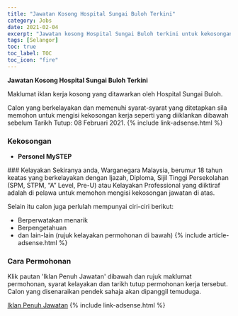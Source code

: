 ```yaml
---
title: "Jawatan Kosong Hospital Sungai Buloh Terkini" 
category: Jobs 
date: 2021-02-04 
excerpt: "Jawatan kosong Hospital Sungai Buloh terkini untuk kekosongan Personel MySTEP" 
tags: [Selangor] 
toc: true 
toc_label: TOC 
toc_icon: "fire" 
--- 
```


**Jawatan Kosong Hospital Sungai Buloh Terkini**

Maklumat iklan kerja kosong yang ditawarkan oleh Hospital Sungai Buloh. 

Calon yang berkelayakan dan memenuhi syarat-syarat yang ditetapkan sila memohon untuk mengisi kekosongan kerja seperti yang diiklankan dibawah sebelum Tarikh Tutup: 08 Februari 2021. 
{% include link-adsense.html %} 
### Kekosongan 
<ul>
<li><strong>Personel MySTEP</strong></li>
</ul> 
### Kelayakan 
Sekiranya anda, Warganegara Malaysia, berumur 18 tahun keatas yang berkelayakan dengan Ijazah, Diploma, Sijil Tinggi Persekolahan (SPM, STPM, “A” Level, Pre-U) atau Kelayakan Professional yang diiktiraf adalah di pelawa untuk memohon mengisi kekosongan jawatan di atas.

Selain itu calon juga perlulah mempunyai ciri-ciri berikut:
- Berperwatakan menarik
- Berpengetahuan
- dan lain-lain (rujuk kelayakan permohonan di bawah) 
{% include article-adsense.html %} 
### Cara Permohonan 
Klik pautan 'Iklan Penuh Jawatan' dibawah dan rujuk maklumat permohonan, syarat kelayakan dan tarikh tutup permohonan kerja tersebut.
Calon yang disenaraikan pendek sahaja akan dipanggil temuduga.

<a href="https://hsgbuloh.moh.gov.my/ms/semua-berita-aktiviti/1178-jawatan-kosong-hospital-sungai-buloh.html" class="btn btn--info" target="_blank" rel="nofollow noopenner">Iklan Penuh Jawatan</a> 
{% include link-adsense.html %} 